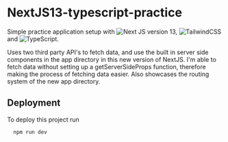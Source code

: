 # NextJS13-typescript-practice

Simple practice application setup with ![Next JS](https://img.shields.io/badge/Next-black?style=for-the-badge&logo=next.js&logoColor=white) version 13, ![TailwindCSS](https://img.shields.io/badge/tailwindcss-%2338B2AC.svg?style=for-the-badge&logo=tailwind-css&logoColor=white) and ![TypeScript](https://img.shields.io/badge/typescript-%23007ACC.svg?style=for-the-badge&logo=typescript&logoColor=white).

Uses two third party API's to fetch data, and use the built in server side components in the app directory in this new version of NextJS. I'm able to fetch data without setting up a getServerSideProps function, therefore making the process of fetching data easier. 
Also showcases the routing system of the new app directory. 

## Deployment

To deploy this project run

```bash
  npm run dev
```


